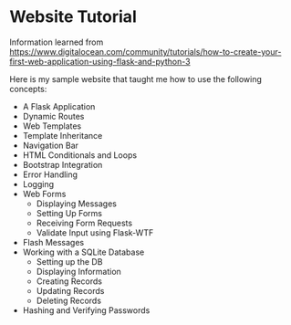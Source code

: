 # Website Tutorial
Information learned from https://www.digitalocean.com/community/tutorials/how-to-create-your-first-web-application-using-flask-and-python-3

Here is my sample website that taught me how to use the following concepts:
- A Flask Application
- Dynamic Routes
- Web Templates
- Template Inheritance
- Navigation Bar
- HTML Conditionals and Loops
- Bootstrap Integration
- Error Handling
- Logging
- Web Forms
  - Displaying Messages
  - Setting Up Forms
  - Receiving Form Requests
  - Validate Input using Flask-WTF
- Flash Messages
- Working with a SQLite Database
  - Setting up the DB
  - Displaying Information
  - Creating Records
  - Updating Records
  - Deleting Records
- Hashing and Verifying Passwords
